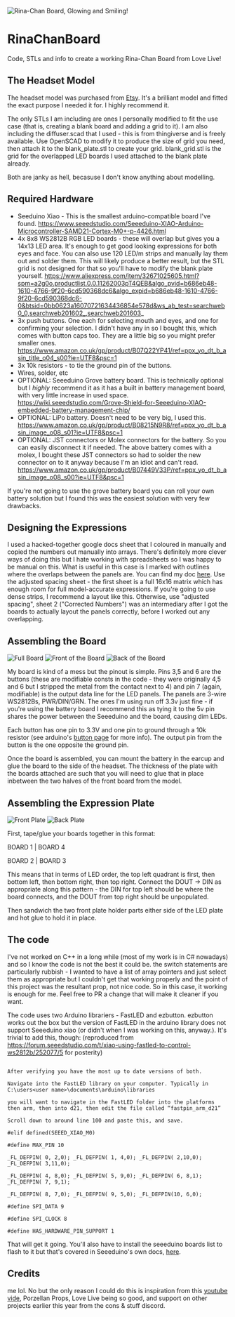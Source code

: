 ![Rina-Chan Board, Glowing and Smiling!](/Images/Complete_Face.jpg)

# RinaChanBoard
 Code, STLs and info to create a working Rina-Chan Board from Love Live!
 
## The Headset Model

The headset model was purchased from [Etsy](https://www.etsy.com/uk/listing/722676367/love-live-pdp-rina-tennoji-headset?transaction_id=2130833114). It's a brilliant model and fitted the exact purpose I needed it for. I highly recommend it.

The only STLs I am including are ones I personally modified to fit the use case (that is, creating a blank board and adding a grid to it). I am also including the diffuser.scad that I used - this is from thingiverse and is freely available. Use OpenSCAD to modify it to produce the size of grid you need, then attach it to the blank_plate.stl to create your grid. blank_grid.stl is the grid for the overlapped LED boards I used attached to the blank plate already.

Both are janky as hell, becasuse I don't know anything about modelling. 

## Required Hardware 
* Seeduino Xiao - This is the smallest arduino-compatible board I've found. https://www.seeedstudio.com/Seeeduino-XIAO-Arduino-Microcontroller-SAMD21-Cortex-M0+-p-4426.html
* 4x 8x8 WS2812B RGB LED boards - these will overlap but gives you a 14x13 LED area. It's enough to get good looking expressions for both eyes and face. You can also use 120 LED/m strips and manually lay them out and solder them. This will likely produce a better result, but the STL grid is not designed for that so you'll have to modify the blank plate yourself. https://www.aliexpress.com/item/32671025605.html?spm=a2g0o.productlist.0.0.11262003pT4QEB&algo_pvid=b686eb48-1610-4766-9f20-6cd590368dc6&algo_expid=b686eb48-1610-4766-9f20-6cd590368dc6-0&btsid=0bb0623a16070721634436854e578d&ws_ab_test=searchweb0_0,searchweb201602_,searchweb201603_
* 3x push buttons. One each for selecting mouth and eyes, and one for confirming your selection. I didn't have any in so I bought this, which comes with button caps too. They are a little big so you might prefer smaller ones. https://www.amazon.co.uk/gp/product/B07Q22YP41/ref=ppx_yo_dt_b_asin_title_o04_s00?ie=UTF8&psc=1
* 3x 10k resistors - to tie the ground pin of the buttons.
* Wires, solder, etc
* OPTIONAL: Seeeduino Grove battery board. This is technically optional but I *highly* recommend it as it has a built in battery management board, with very little increase in used space. https://wiki.seeedstudio.com/Grove-Shield-for-Seeeduino-XIAO-embedded-battery-management-chip/
* OPTIONAL: LiPo battery. Doesn't need to be very big, I used this. https://www.amazon.co.uk/gp/product/B08215N9R8/ref=ppx_yo_dt_b_asin_image_o08_s01?ie=UTF8&psc=1
* OPTIONAL: JST connectors or Molex connectors for the battery. So you can easily disconnect it if needed. The above battery comes with a molex, I bought these JST connectors so had to solder the new connector on to it anyway because I'm an idiot and can't read. https://www.amazon.co.uk/gp/product/B07449V33P/ref=ppx_yo_dt_b_asin_image_o08_s00?ie=UTF8&psc=1

If you're not going to use the grove battery board you can roll your own battery solution but I found this was the easiest solution with very few drawbacks.

## Designing the Expressions

I used a hacked-together google docs sheet that I coloured in manually and copied the numbers out manually into arrays. There's definitely more clever ways of doing this but I hate working with spreadsheets so I was happy to be manual on this. What is useful in this case is I marked with outlines where the overlaps between the panels are. You can find my doc [here](https://docs.google.com/spreadsheets/d/1Beuz8oJ9O0KB6ERlhMPzRE0FvdVzDu4BHBZgB-ASULc/edit?usp=sharing). Use the adjusted spacing sheet - the first sheet is a full 16x16 matrix which has enough room for full model-accurate expressions. If you're going to use dense strips, I recommend a layout like this. Otherwise, use "adjusted spacing", sheet 2 ("Corrected Numbers") was an intermediary after I got the boards to actually layout the panels correctly, before I worked out any overlapping.

## Assembling the Board 

![Full Board](/Images/Full_Board.jpg)
![Front of the Board](/Images/Front_Board.jpg)
![Back of the Board](/Images/Back_Board.jpg)

My board is kind of a mess but the pinout is simple. Pins 3,5 and 6 are the buttons (these are modifiable consts in the code - they were originally 4,5 and 6 but I stripped the metal from the contact next to 4) and pin 7 (again, modifiable) is the output data line for the LED panels. The panels are 3-wire WS2812Bs, PWR/DIN/GRN. The ones I'm using run off 3.3v just fine - if you're using the battery board I recommend this as tying it to the 5v pin shares the power between the Seeeduino and the board, causing dim LEDs.

Each button has one pin to 3.3V and one pin to ground through a 10k resistor (see arduino's [button page](https://www.arduino.cc/en/Tutorial/BuiltInExamples/Button) for more info). The output pin from the button is the one opposite the ground pin.

Once the board is assembled, you can mount the battery in the earcup and glue the board to the side of the headset. The thickness of the plate with the boards attached are such that you will need to glue that in place inbetween the two halves of the front board from the model.

## Assembling the Expression Plate

![Front Plate](/Images/Front_Plate.jpg)
![Back Plate](/Images/Back_plate.jpg)

First, tape/glue your boards together in this format:

BOARD 1 | BOARD 4

BOARD 2 | BOARD 3

This means that in terms of LED order, the top left quadrant is first, then bottom left, then bottom right, then top right. Connect the DOUT -> DIN as appropriate along this pattern - the DIN for top left should be where the board connects, and the DOUT from top right should be unpopulated.

Then sandwich the two front plate holder parts either side of the LED plate and hot glue to hold it in place.

## The code

I've not worked on C++ in a long while (most of my work is in C# nowadays) and so I know the code is not the best it could be. the switch statements are particularly rubbish - I wanted to have a list of array pointers and just select them as appropriate but I couldn't get that working properly and the point of this project was the resultant prop, not nice code. So in this case, it working is enough for me. Feel free to PR a change that will make it cleaner if you want.

The code uses two Arduino librariers - FastLED and ezbutton. ezbutton works out the box but the version of FastLED in the arduino library does not support Seeeduino xiao (or didn't when I was working on this, anyway.). It's trivial to add this, though: (reproduced from https://forum.seeedstudio.com/t/xiao-using-fastled-to-control-ws2812b/252077/5 for posterity)

```To get FastLED working you need to verify you are have the latest update to both the seeeduino boards as well as the FastLED library.

After verifying you have the most up to date versions of both.

Navigate into the FastLED library on your computer. Typically in C:\users<user name>\documents\arduino\libraries

you will want to navigate in the FastLED folder into the platforms then arm, then into d21, then edit the file called “fastpin_arm_d21”

Scroll down to around line 100 and paste this, and save.

#elif defined(SEEED_XIAO_M0)

#define MAX_PIN 10

_FL_DEFPIN( 0, 2,0); _FL_DEFPIN( 1, 4,0); _FL_DEFPIN( 2,10,0); _FL_DEFPIN( 3,11,0);

_FL_DEFPIN( 4, 8,0); _FL_DEFPIN( 5, 9,0); _FL_DEFPIN( 6, 8,1); _FL_DEFPIN( 7, 9,1);

_FL_DEFPIN( 8, 7,0); _FL_DEFPIN( 9, 5,0); _FL_DEFPIN(10, 6,0);

#define SPI_DATA 9

#define SPI_CLOCK 8

#define HAS_HARDWARE_PIN_SUPPORT 1
```
That will get it going. You'll also have to install the seeeduino boards list to flash to it but that's covered in Seeeduino's own docs, [here](https://wiki.seeedstudio.com/Seeeduino-XIAO/#getting-started).

## Credits

me lol. No but the only reason I could do this is inspiration from this [youtube vide](https://www.youtube.com/watch?v=0yT_qYHqlOU&feature=youtu.be), Porzellan Props, Love Live being so good, and support on other projects earlier this year from the cons & stuff discord.
